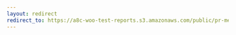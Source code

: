 ```yaml
---
layout: redirect
redirect_to: https://a8c-woo-test-reports.s3.amazonaws.com/public/pr-merge/45926/api/index.html
---
```

